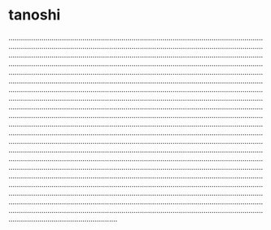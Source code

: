 # tanoshi
.................................................................................................................................................................................................................................................................................................................................................................................................................................................................................................................................................................................................................................................................................................................................................................................................................................................................................................................................................................................................................................................................................................................................................................................................................................................................................................................................................................................................................................................................................................................................................................................................................................................................................................................................................................................................................................................................................................................................................................................................................................................................................................................................................................................................................................................................................................................................................................................................................................................................................................................................................................................................................................................................................................................................................................